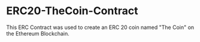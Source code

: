# ERC20-TheCoin-Contract

This ERC Contract was used to create an ERC 20 coin named "The Coin" on the Ethereum Blockchain. 
